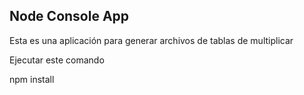 

## Node Console App

Esta es una aplicación para generar archivos de tablas de multiplicar

Ejecutar este comando

npm install
